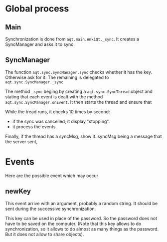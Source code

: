 # Global process
## Main
Synchronization is done from ```aqt.main.AnkiQt._sync```. It creates a
SyncManager and asks it to sync.

## SyncManager
The function ```aqt.sync.SyncManager.sync``` checks whether it has the key. Otherwise
ask for it. The remaining is delegated to ```aqt.sync.SyncManager._sync```

The method ```_sync``` beging by creating a ```aqt.sync.SyncThread```
object and stating that each event is dealt with the method
```aqt.sync.SyncManager.onEvent```. It then starts the thread and
ensure that

While the tread runs, it checks 10 times by second:
* if the sync was cancelled, it display "stopping".
* it process the events.

Finally, if the thread has a syncMsg, show it. syncMsg being a message
that the server sent,

# Events
Here are the possible event which may occur
## newKey
This event arrive with an argument, probably a random string. It
should be sent during the successive synchronization.

This key can be used in place of the password. So the password does
not have to be saved on the computer. (Note that this key allows to do
synchronization, so it allows to do almost as many things as the
password. But it does not allow to share objects).
